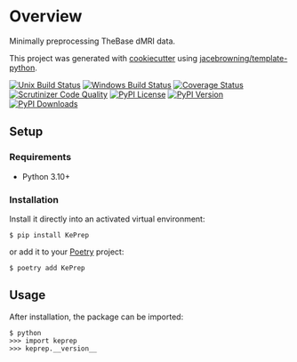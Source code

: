 # Overview

Minimally preprocessing TheBase dMRI data.

This project was generated with [cookiecutter](https://github.com/audreyr/cookiecutter) using [jacebrowning/template-python](https://github.com/jacebrowning/template-python).

[![Unix Build Status](https://img.shields.io/github/actions/workflow/status/GalKepler/keprep/main.yml?branch=main&label=linux)](https://github.com/GalKepler/keprep/actions)
[![Windows Build Status](https://img.shields.io/appveyor/ci/GalKepler/keprep.svg?label=windows)](https://ci.appveyor.com/project/GalKepler/keprep)
[![Coverage Status](https://img.shields.io/codecov/c/gh/GalKepler/keprep)](https://codecov.io/gh/GalKepler/keprep)
[![Scrutinizer Code Quality](https://img.shields.io/scrutinizer/g/GalKepler/keprep.svg)](https://scrutinizer-ci.com/g/GalKepler/keprep)
[![PyPI License](https://img.shields.io/pypi/l/KePrep.svg)](https://pypi.org/project/KePrep)
[![PyPI Version](https://img.shields.io/pypi/v/KePrep.svg)](https://pypi.org/project/KePrep)
[![PyPI Downloads](https://img.shields.io/pypi/dm/KePrep.svg?color=orange)](https://pypistats.org/packages/KePrep)

## Setup

### Requirements

- Python 3.10+

### Installation

Install it directly into an activated virtual environment:

```text
$ pip install KePrep
```

or add it to your [Poetry](https://poetry.eustace.io/) project:

```text
$ poetry add KePrep
```

## Usage

After installation, the package can be imported:

```text
$ python
>>> import keprep
>>> keprep.__version__
```
